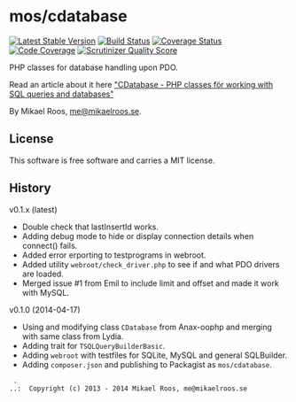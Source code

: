 mos/cdatabase
=========

[![Latest Stable Version](https://poser.pugx.org/leaphly/cart-bundle/version.png)](https://packagist.org/packages/mos/database)
[![Build Status](https://travis-ci.org/mosbth/cdatabase.png?branch=master)](https://travis-ci.org/mosbth/cdatabase)
[![Coverage Status](https://coveralls.io/repos/mosbth/cdatabase/badge.png)](https://coveralls.io/r/mosbth/cdatabase)
[![Code Coverage](https://scrutinizer-ci.com/g/mosbth/cdatabase/badges/coverage.png?s=f999ab1961684a91050b095682f7ab7a13ccb534)](https://scrutinizer-ci.com/g/mosbth/cdatabase/)
[![Scrutinizer Quality Score](https://scrutinizer-ci.com/g/mosbth/cdatabase/badges/quality-score.png?s=1c2fc1af0df7fb7ee1e4f379a81253583a750297)](https://scrutinizer-ci.com/g/mosbth/cdatabase/)

PHP classes for database handling upon PDO.

Read an article about it here ["CDatabase - PHP classes för working with SQL queries and databases"](http://dbwebb.se/opensource/cdatabase)

By Mikael Roos, me@mikaelroos.se.



License 
------------------

This software is free software and carries a MIT license.



History
-----------------------------------


v0.1.x (latest)

* Double check that lastInsertId works.
* Adding debug mode to hide or display connection details when connect() fails.
* Added error erporting to testprograms in webroot.
* Added utility `webroot/check_driver.php` to see if and what PDO drivers are loaded.
* Merged issue #1 from Emil to include limit and offset and made it work with MySQL.


v0.1.0 (2014-04-17)

* Using and modifying class `CDatabase` from Anax-oophp and merging with same class from Lydia.
* Adding trait for `TSQLQueryBuilderBasic`.
* Adding `webroot` with testfiles for SQLite, MySQL and general SQLBuilder.
* Adding `composer.json` and publishing to Packagist as `mos/cdatabase`.



```
 .  
..:  Copyright (c) 2013 - 2014 Mikael Roos, me@mikaelroos.se
```


